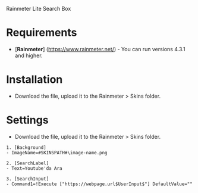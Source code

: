 Rainmeter Lite Search Box

# Requirements
* [**Rainmeter**] (https://www.rainmeter.net/) - You can run versions 4.3.1 and higher.

# Installation
* Download the file, upload it to the Rainmeter > Skins folder.

# Settings
* Download the file, upload it to the Rainmeter > Skins folder.

```
1. [Background]
- ImageName=#SKINSPATH#\image-name.png

2. [SearchLabel]
- Text=Youtube'da Ara

3. [SearchInput]
- Command1=!Execute ["https://webpage.url$UserInput$"] DefaultValue=""
```
